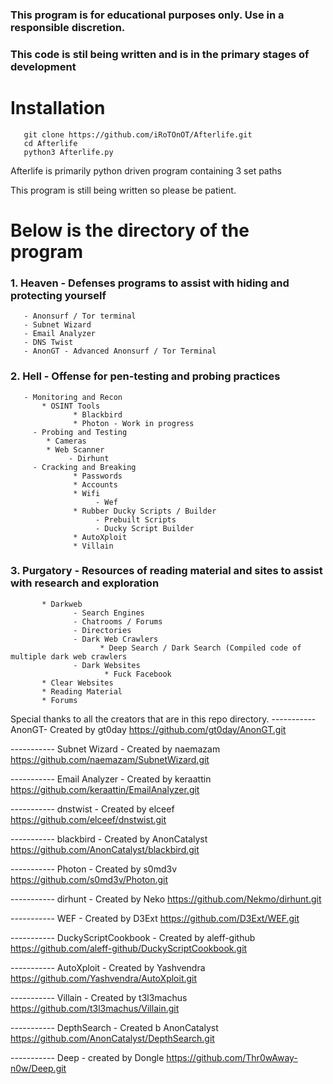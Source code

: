 ### This program is for educational purposes only. Use in a responsible discretion.

### This code is stil being written and is in the primary stages of development

# Installation
       git clone https://github.com/iRoTOnOT/Afterlife.git
       cd Afterlife
       python3 Afterlife.py

Afterlife is primarily python driven program containing 3 set paths 

This program is still being written so please be patient. 

# Below is the directory of the program



### 1. Heaven - Defenses programs to assist with hiding and protecting yourself
       - Anonsurf / Tor terminal
       - Subnet Wizard
       - Email Analyzer
       - DNS Twist
       - AnonGT - Advanced Anonsurf / Tor Terminal

       
### 2. Hell - Offense for pen-testing and probing practices
       - Monitoring and Recon
           * OSINT Tools
                  * Blackbird
                  * Photon - Work in progress
         - Probing and Testing
            * Cameras
            * Web Scanner
                 - Dirhunt
         - Cracking and Breaking
                  * Passwords
                  * Accounts
                  * Wifi
                       - Wef
                  * Rubber Ducky Scripts / Builder
                       - Prebuilt Scripts
                       - Ducky Script Builder
                  * AutoXploit
                  * Villain

                     
### 3. Purgatory - Resources of reading material and sites to assist with research and exploration
           * Darkweb
                  - Search Engines
                  - Chatrooms / Forums
                  - Directories
                  - Dark Web Crawlers
                        * Deep Search / Dark Search (Compiled code of multiple dark web crawlers
                  - Dark Websites
                         * Fuck Facebook
           * Clear Websites
           * Reading Material
           * Forums  

Special thanks to all the creators that are in this repo directory. 
----------- AnonGT- Created by gt0day
https://github.com/gt0day/AnonGT.git

----------- Subnet Wizard - Created by naemazam
https://github.com/naemazam/SubnetWizard.git
              
-----------  Email Analyzer - Created by keraattin
https://github.com/keraattin/EmailAnalyzer.git
              
-----------  dnstwist - Created by elceef
https://github.com/elceef/dnstwist.git
              
-----------  blackbird - Created by AnonCatalyst
https://github.com/AnonCatalyst/blackbird.git
              
-----------  Photon - Created by s0md3v
https://github.com/s0md3v/Photon.git
              
-----------  dirhunt - Created by Neko
https://github.com/Nekmo/dirhunt.git
              
-----------  WEF - Created by D3Ext
https://github.com/D3Ext/WEF.git
              
-----------  DuckyScriptCookbook - Created by aleff-github
https://github.com/aleff-github/DuckyScriptCookbook.git

-----------  AutoXploit - Created by Yashvendra
https://github.com/Yashvendra/AutoXploit.git

-----------  Villain - Created by t3l3machus
https://github.com/t3l3machus/Villain.git

-----------  DepthSearch - Created b AnonCatalyst
https://github.com/AnonCatalyst/DepthSearch.git

-----------  Deep - created by Dongle
https://github.com/Thr0wAway-n0w/Deep.git
